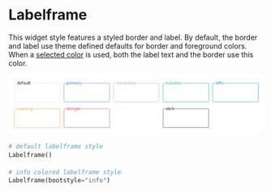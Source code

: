 # Labelframe

This widget style features a styled border and label. By default, the border 
and label use theme defined defaults for border and foreground colors. When a
[selected color](index.md#colors) is used, both the label text and the border use this
color.

![labelframe](../assets/widget-styles/labelframe.png)

```python
# default labelframe style
Labelframe()

# info colored labelframe style
Labelframe(bootstyle="info")
```
